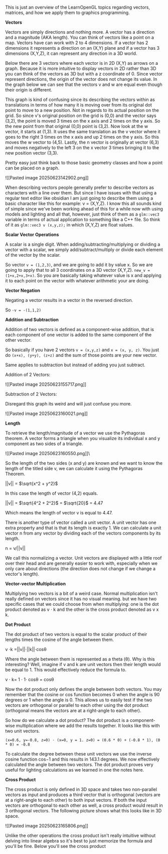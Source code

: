 
This is just an overview of the LearnOpenGL topics regarding vectors, matrices, and how we apply them to graphics programming. 

**Vectors**

Vectors are simply directions and nothing more. A vector has a direction and a magnitude (AKA length). You can think of vectors like a point on a map. Vectors have can work with 2 to 4 dimensions. If a vector has 2 dimensions it represents a direction on an (X,Y) plane and if a vector has 3 dimensions (X,Y,Z), it can represent any direction in a 3D world. 

Below there are 3 vectors where each vector is in 2D (X,Y) as arrows on a graph. Because it is more intuitive to display vectors in 2D rather than 3D you can think of the vectors as 3D but with a z coordinate of 0. Since vector represent directions, the origin of the vector does not change its value. In the graph below we can see that the vectors v and w are equal even though their origin is different. 

This graph is kind of confusing since its describing the vectors within as translations in terms of how many it is moving over from its original dot point to move to a new position. Not in regards to its actual position on the grid.  So since v's original position on the grid is (0,0) and the vector says (3,2), the point is moved 3 times on the x axis and 2 times on the y axis. So the new point from that original (0,0) point is (3,2). Now look at the w vector, it starts at (1,3). It uses the same translation as the v vector where it goes to the right 3 times on the x axis and up 2 times on the y axis. So this moves the w vector to (4,5). Lastly, the n vector is originally at vector (6,3) and moves negatively to the left 3 on the x vector 3 times bringing it to the new position vector (3,3). 

Pretty easy just think back to those basic geometry classes and how a point can be placed on a graph. 

![[Pasted image 20250623142902.png]]

When describing vectors people generally prefer to describe vectors as characters with a line over them. But since I have issues with that using a regular text editor like obsidian I am just going to describe them using a basic character like this for example: v = (X,Y,Z).  I know this all sounds kind of simple since we've been working ahead of this for a while now with using models and lighting and all that, however, just think of them as a `glm::vec3` variable in terms of actual application to something like a C++ file. So think of it as `glm::vec3 v (x,y,z);` in which (X,Y,Z) are float values.  

**Scalar Vector Operations**

A scalar is a single digit. When adding/subtracting/multiplying or dividing a vector with a scalar, we simply add/subtract/multiply or divide each element of the vector by the scalar. 

So vector `v = (1,2,3)`, and we are going to add it by value x. So we are going to apply that to all 3 coordinates on a 3D vector (X,Y,Z). `new_v = (1+x,2+x,3+x)`. So you are basically taking whatever value is x and applying it to each point on the vector with whatever arithmetic your are doing. 

**Vector Negation**

Negating a vector results in a vector in the reversed direction. 

So `-v = -(1,1,2)`

**Addition and Subtraction**

Addition of two vectors is defined as a component-wise addition, that is each component of one vector is added to the same component of the other vector. 

So basically if you have 2 vectors `v = (x,y,z)` and `x = (x, y, z)`. You just do `(x+x), (y+y), (z+z)` and the sum of those points are your new vector.  

Same applies to subtraction but instead of adding you just subtract. 

Addition of 2 Vectors: 

![[Pasted image 20250623155717.png]]

Subtraction of 2 Vectors:

Disregard this graph its weird and will just confuse you more. 


![[Pasted image 20250623160021.png]]

**Length**

To retrieve the length/magnitude of a vector we use the Pythagoras theorem. A vector forms a triangle when you visualize its individual x and y component as two sides of a triangle. 

![[Pasted image 20250623160550.png]]\

So the length of the two sides (x and y) are known and we want to know the length of the titled side v, we can calculate it using the Pythagoras Theorem.

||v|| = $\sqrt{x^2 + y^2}$

In this case the length of vector (4,2) equals.

||v|| = $\sqrt{4^2 + 2^2}$ =  $\sqrt{20}$ = 4.47

Which means the length of vector v is equal to 4.47.

There is another type of vector called a unit vector. A unit vector has one extra property and that is that its length is exactly 1. We can calculate a unit vector n from any vector by dividing each of the vectors components by its length. 

n = v/||v|| 

We call this normalizing a vector. Unit vectors are displayed with a little roof over their head and are generally easier to work with, especially when we only care about directions (the direction does not change if we change a vector's length). 

**Vector-vector Multiplication**

Multiplying two vectors is a bit of a weird case. Normal multiplication isn't really defined on vectors since it has no visual meaning. but we have two specific cases that we could choose from when multiplying: one is the dot product denoted as v ⋅ k and the other is the cross product denoted as v x k. 

**Dot Product**

The dot product of two vectors is equal to the scalar product of their lengths times the cosine of the angle between them. 


v ⋅k =||v||⋅||k||⋅cosθ

Where the angle between them is represented as a theta (θ). Why is this interesting? Well, imagine if v and k are unit vectors then their length would be equal to 1. This would effectively reduce the formula to.

v ⋅ k= 1 ⋅ 1⋅ cosθ = cosθ

Now the dot product only defines the angle between both vectors. You may remember that the cosine or cos function becomes 0 when the angle is 90 degrees or 1 when the angle is 0. This allows us to easily test if the two vectors are orthogonal or parallel to each other using the dot product (orthogonal means the vectors are at a right-angle to each other). 

So how do we calculate a dot product? The dot product is a component-wise multiplication where we add the results together. It looks like this with two unit vectors.

`(x=0.6, y=-0.8, z=0) ⋅ (x=0, y = 1. z=0) = (0.6 * 0) + (-0.8 * 1), (0 * 0) = -0.8`

To calculate the degree between these unit vectors we use the inverse cosine function cos−1 and this results in 143.1 degrees. We now effectively calculated the angle between two vectors. The dot product proves very useful for lighting calculations as we learned in one the notes here. 

**Cross Product**

The cross product is only defined in 3D space and takes two non-parallel vectors as input and produces a third vector that is orthogonal (vectors are at a right-angle to each other) to both input vectors. If both the input vectors are orthogonal to each other as well, a cross product would result in 3 orthogonal vectors. The following picture shows what this looks like in 3D space.

![[Pasted image 20250623165806.png]]

Unlike the other operations the cross product isn't really intuitive without delving into linear algebra so it's best to just memorize the formula and you'll be fine. Below you'll see the cross product 
